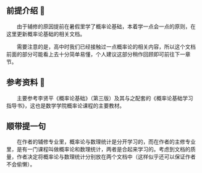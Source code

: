 ## 前提介绍 :page_with_curl:

&emsp;&emsp;由于辅修的原因提前在暑假里学了概率论基础，本着学一点会一点的原则，在这里更新概率论基础的相关文档。

&emsp;&emsp;需要注意的是，高中时我们已经接触过一点概率论的相关内容，所以这个文档前面的部分可能看上去十分简单易懂，个人建议这部分稍作回顾即可前往下一章节。

## 参考资料 :blue_book:

&emsp;&emsp;主要参考李贤平《概率论基础》（第三版）及其与之配套的《概率论基础学习指导书》，这也是数学学院概率论课程的主要教材。

## 顺带提一句

&emsp;&emsp;在作者的辅修专业里，概率论与数理统计是分开学习的，而在作者的主修专业里，是有一门课程叫做概率论和数理统计，两者是合起来学习的。考虑到文档的质量，作者决定将概率论与数理统计分别放在两个文档中（这样似乎还可以保证作者不会偷懒）。
